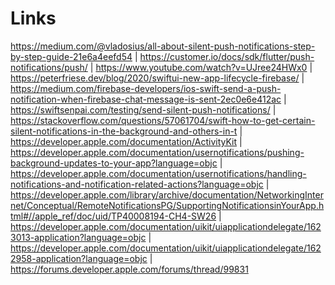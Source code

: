 #  Links
https://medium.com/@vladosius/all-about-silent-push-notifications-step-by-step-guide-21e6a4eefd54
| 
https://customer.io/docs/sdk/flutter/push-notifications/push/
| 
https://www.youtube.com/watch?v=UJree24HWx0
|
https://peterfriese.dev/blog/2020/swiftui-new-app-lifecycle-firebase/
|
https://medium.com/firebase-developers/ios-swift-send-a-push-notification-when-firebase-chat-message-is-sent-2ec0e6e412ac
|
https://swiftsenpai.com/testing/send-silent-push-notifications/
|
https://stackoverflow.com/questions/57061704/swift-how-to-get-certain-silent-notifications-in-the-background-and-others-in-t
|
https://developer.apple.com/documentation/ActivityKit
|
https://developer.apple.com/documentation/usernotifications/pushing-background-updates-to-your-app?language=objc
|
https://developer.apple.com/documentation/usernotifications/handling-notifications-and-notification-related-actions?language=objc
|
https://developer.apple.com/library/archive/documentation/NetworkingInternet/Conceptual/RemoteNotificationsPG/SupportingNotificationsinYourApp.html#//apple_ref/doc/uid/TP40008194-CH4-SW26
|
https://developer.apple.com/documentation/uikit/uiapplicationdelegate/1623013-application?language=objc
|
https://developer.apple.com/documentation/uikit/uiapplicationdelegate/1622958-application?language=objc
|
https://forums.developer.apple.com/forums/thread/99831

